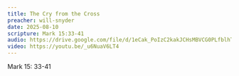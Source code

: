 ```yaml
---
title: The Cry from the Cross
preacher: will-snyder
date: 2025-08-10
scripture: Mark 15:33-41
audio: https://drive.google.com/file/d/1eCak_PoIzC2kakJCHsMBVCG0PLfblhTt/view?usp=drive_link
video: https://youtu.be/_u6NuaV6LT4
---
```

M﻿ark 15: 33-41